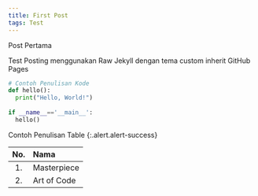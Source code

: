 ```yaml
---
title: First Post
tags: Test
---
```


Post Pertama
<!--more-->

Test Posting menggunakan Raw Jekyll dengan tema custom inherit GitHub Pages

```py
# Contoh Penulisan Kode
def hello():
  print("Hello, World!")
  
if __name__=='__main__':
  hello()
```

Contoh Penulisan Table
{:.alert.alert-success}

| No. | Nama |
| :-: | :- |
| 1. | Masterpiece |
| 2. | Art of Code |
